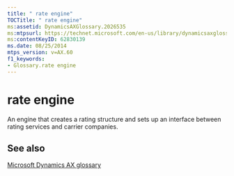 ```yaml
---
title: " rate engine"
TOCTitle: " rate engine"
ms:assetid: DynamicsAXGlossary.2026535
ms:mtpsurl: https://technet.microsoft.com/en-us/library/dynamicsaxglossary.2026535(v=AX.60)
ms:contentKeyID: 62830139
ms.date: 08/25/2014
mtps_version: v=AX.60
f1_keywords:
- Glossary.rate engine
---
```


# rate engine

An engine that creates a rating structure and sets up an interface between rating services and carrier companies.

## See also

[Microsoft Dynamics AX glossary](glossary/microsoft-dynamics-ax-glossary.md)

  


